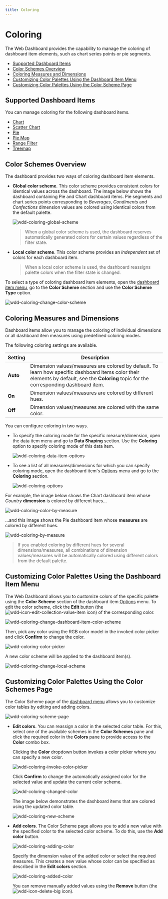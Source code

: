 ```yaml
---
title: Coloring
---
```

# Coloring
The Web Dashboard provides the capability to manage the coloring of dashboard item elements, such as chart series points or pie segments.
* [Supported Dashboard Items](#supporteditems)
* [Color Schemes Overview](#overview)
* [Coloring Measures and Dimensions](#coloring)
* [Customizing Color Palettes Using the Dashboard Item Menu](#customizedim)
* [Customizing Color Palettes Using the Color Scheme Page](#customizecpp)

## <a name="supporteditems"/>Supported Dashboard Items
You can manage coloring for the following dashboard items.
* [Chart](../../../../dashboard-for-web/articles/web-dashboard-designer-mode/designing-dashboard-items/chart.md)
* [Scatter Chart](../../../../dashboard-for-web/articles/web-dashboard-designer-mode/designing-dashboard-items/scatter-chart.md)
* [Pie](../../../../dashboard-for-web/articles/web-dashboard-designer-mode/designing-dashboard-items/pies.md)
* [Pie Map](../../../../dashboard-for-web/articles/web-dashboard-designer-mode/designing-dashboard-items/geo-point-maps/pie-map.md)
* [Range Filter](../../../../dashboard-for-web/articles/web-dashboard-designer-mode/designing-dashboard-items/range-filter.md)
* [Treemap](../../../../dashboard-for-web/articles/web-dashboard-designer-mode/designing-dashboard-items/treemap.md)

## <a name="overview"/>Color Schemes Overview
The dashboard provides two ways of coloring dashboard item elements.
* **Global color scheme**. This color scheme provides consistent colors for identical values across the dashboard. The image below shows the dashboard containing Pie and Chart dashboard items. Pie segments and chart series points corresponding to _Beverages_, _Condiments_ and _Confections_ dimension values are colored using identical colors from the default palette.
	
	![wdd-coloring-global-scheme](../../../images/Img126076.png)
	
	> When a global color scheme is used, the dashboard reserves automatically generated colors for certain values regardless of the filter state.
* **Local color scheme**. This color scheme provides an _independent_ set of colors for each dashboard item.
	
	> When a local color scheme is used, the dashboard reassigns palette colors when the filter state is changed.

To select a type of coloring dashboard item elements, open the [dashboard item menu](../../../../dashboard-for-web/articles/web-dashboard-designer-mode/ui-elements/dashboard-item-menu.md), go to the **Color Scheme** section and use the **Color Scheme Type** option.

![wdd-coloring-change-color-scheme](../../../images/Img126079.png)

## <a name="coloring"/>Coloring Measures and Dimensions
Dashboard items allow you to manage the coloring of individual dimensions or all dashboard item measures using predefined coloring modes.

The following coloring settings are available.

| Setting | Description |
|---|---|
| **Auto** | Dimension values/measures are colored by default. To learn how specific dashboard items color their elements by default, see the **Coloring** topic for the corresponding [dashboard item](../../../../dashboard-for-web/articles/web-dashboard-designer-mode/designing-dashboard-items.md). |
| **On** | Dimension values/measures are colored by different hues. |
| **Off** | Dimension values/measures are colored with the same color. |

You can configure coloring in two ways.
* To specify the coloring mode for the specific measure/dimension, open the data item menu and go to **Data Shaping** section. Use the **Coloring** option to specify coloring mode of this data item.
	
	![wdd-coloring-data-item-options](../../../images/Img126109.png)
* To see a list of all measures/dimensions for which you can specify coloring mode, open the dashboard item's [Options](../../../../dashboard-for-web/articles/web-dashboard-designer-mode/ui-elements/dashboard-item-menu.md) menu and go to the **Coloring** section.
	
	![wdd-coloring-options](../../../images/Img126086.png)

For example, the image below shows the Chart dashboard item whose _Country_ **dimension** is colored by different hues...

![wdd-coloring-color-by-measure](../../../images/Img126084.png)

...and this image shows the Pie dashboard item whose **measures** are colored by different hues.

![wdd-coloring-by-measure](../../../images/Img126108.png)

> If you enabled coloring by different hues for several dimensions/measures, all combinations of dimension values/measures will be automatically colored using different colors from the default palette.

## <a name="customizedim"/>Customizing Color Palettes Using the Dashboard Item Menu
The Web Dashboard allows you to customize colors of the specific palette using the **Color Scheme** section of the dashboard item [Options](../../../../dashboard-for-web/articles/web-dashboard-designer-mode/ui-elements/dashboard-item-menu.md) menu. To edit the color scheme, click the **Edit** button (the ![wdd-icon-edit-collection-value-item](../../../images/Img126050.png) icon) of the corresponding color.

![wdd-coloring-change-dashboard-item-color-scheme](../../../images/Img126112.png)

Then, pick any color using the RGB color model in the invoked color picker and click **Confirm** to change the color.

![wdd-coloring-color-picker](../../../images/Img126125.png)

A new color scheme will be applied to the dashboard item(s).

![wdd-coloring-change-local-scheme](../../../images/Img126127.png)

## <a name="customizecpp"/>Customizing Color Palettes Using the Color Schemes Page
The Color Scheme page of the [dashboard menu](../../../../dashboard-for-web/articles/web-dashboard-designer-mode/ui-elements/dashboard-menu.md) allows you to customize color tables by editing and adding colors.

![wdd-coloring-scheme-page](../../../images/Img126124.png)
* **Edit colors**. You can reassign a color in the selected color table. For this, select one of the available schemes in the **Color Schemes** pane and click the required color in the **Colors** pane to provide access to the **Color** combo box.
	
	Clicking the **Color** dropdown button invokes a color picker where you can specify a new color.
	
	![wdd-coloring-invoke-color-picker](../../../images/Img126133.png)
	
	Click **Confirm** to change the automatically assigned color for the selected value and update the current color scheme.
	 
	
	![wdd-coloring-changed-color](../../../images/Img126122.png)
	
	The image below demonstrates the dashboard items that are colored using the updated color table.
	
	![wdd-coloring-new-scheme](../../../images/Img126123.png)
* **Add colors**. The Color Scheme page allows you to add a new value with the specified color to the selected color scheme. To do this, use the **Add color** button.
	
	![wdd-coloring-adding-color](../../../images/Img126969.png)
	
	Specify the dimension value of the added color or select the required measures. This creates a new value whose color can be specified as described in the **Edit colors** section.
	
	![wdd-coloring-added-color](../../../images/Img126964.png)
	
	You can remove manually added values using the **Remove** button (the ![wdd-icon-delete-big](../../../images/Img126104.png) icon).